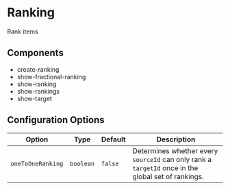 # Ranking

Rank items

## Components

- create-ranking
- show-fractional-ranking
- show-ranking
- show-rankings
- show-target

## Configuration Options

| Option | Type | Default | Description |
| ------ | ---- | ------  | ----------- |
| `oneToOneRanking` | `boolean` | `false` | Determines whether every `sourceId` can only rank a `targetId` once in the global set of rankings. |
